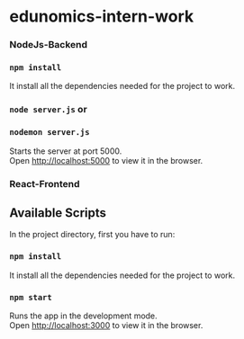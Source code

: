 # edunomics-intern-work

### NodeJs-Backend

### `npm install`

It install all the dependencies needed for the project to work.

### `node server.js` or 
### `nodemon server.js` 

Starts the server at port 5000.<br />
Open [http://localhost:5000](http://localhost:5000) to view it in the browser.


### React-Frontend

## Available Scripts

In the project directory, first you have to run:

### `npm install`

It install all the dependencies needed for the project to work.

### `npm start`

Runs the app in the development mode.<br />
Open [http://localhost:3000](http://localhost:3000) to view it in the browser.


